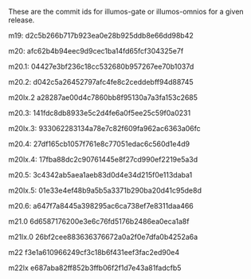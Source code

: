These are the commit ids for illumos-gate or illumos-omnios
for a given release.

m19:
d2c5b266b717b923ea0e28b925ddb8e66dd98b42

m20:
afc62b4b94eec9d9cec1ba14fd65fcf304325e7f

m20.1:
04427e3bf236c18cc532680b957267ee70b1037d

m20.2:
d042c5a26452797afc4fe8c2ceddebff94d88745

m20lx.2
a28287ae00d4c7860bb8f95130a7a3fa153c2685

m20.3:
141fdc8db8933e5c2d4fe6a0f5ee25c59f0a0231

m20lx.3:
933062283134a78e7c82f609fa962ac6363a06fc

m20.4:
27df165cb1057f761e8c77051edac6c560d1e4d9

m20lx.4:
17fba88dc2c90761445e8f27cd990ef2219e5a3d

m20.5:
3c4342ab5aea1aeb83d0d4e34d215f0e113daba1

m20lx.5:
01e33e4ef48b9a5b5a3371b290ba20d41c95de8d

m20.6:
a647f7a8445a398295ac6ca738ef7e8311daa466

m21.0
6d6587176200e3e6c76fd5176b2486ea0eca1a8f

m21lx.0
26bf2cee883636376672a0a2f0e7dfa0b4252a6a

m22
f3e1a610966249cf3c18b6f431eef3fac2ed90e4

m22lx
e687aba82ff852b3ffb06f2f1d7e43a81fadcfb5
